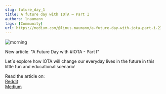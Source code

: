 ```yaml
---
slug: future_day_1
title: A future day with IOTA — Part I
authors: lnaumann
tags: [Community]
url: https://medium.com/@linus.naumann/a-future-day-with-iota-part-i-239c16a011f3
---
```


![morning](https://miro.medium.com/max/1400/1*QBPB-rYtEpp37SPnWJ3QvA.jpeg)

New article: "A Future Day with #IOTA  - Part I" 

Let´s explore how IOTA will change our everyday lives in the future in this little fun and educational scenario! 

Read the article on:  
[Reddit](https://t.co/IHXnA8qW6y?amp=1)  
[Medium](https://medium.com/@linus.naumann/a-future-day-with-iota-part-i-239c16a011f3)  
